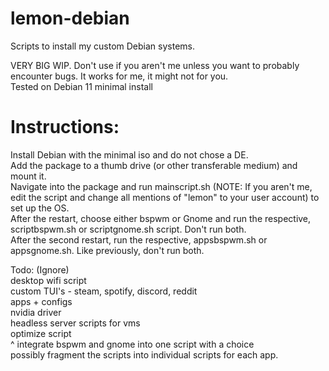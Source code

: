 # lemon-debian
Scripts to install my custom Debian systems. </br>

VERY BIG WIP. Don't use if you aren't me unless you want to probably encounter bugs. It works for me, it might not for you. </br>
Tested on Debian 11 minimal install

# Instructions: </br>
Install Debian with the minimal iso and do not chose a DE. </br>
Add the package to a thumb drive (or other transferable medium) and mount it. </br>
Navigate into the package and run mainscript.sh (NOTE: If you aren't me, edit the script and change all mentions of "lemon" to your user account) to set up the OS. </br>
After the restart, choose either bspwm or Gnome and run the respective, scriptbspwm.sh or scriptgnome.sh script. Don't run both. </br>
After the second restart, run the respective, appsbspwm.sh or appsgnome.sh. Like previously, don't run both. </br>

Todo: (Ignore) </br>
desktop wifi script </br>
custom TUI's - steam, spotify, discord, reddit </br>
apps + configs </br> 
nvidia driver </br>
headless server scripts for vms </br>
optimize script </br>
^ integrate bspwm and gnome into one script with a choice </br>
possibly fragment the scripts into individual scripts for each app. </br>
